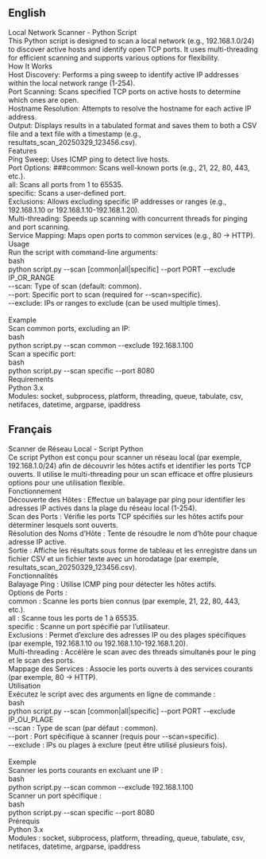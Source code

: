 
## English
Local Network Scanner - Python Script <br>
This Python script is designed to scan a local network (e.g., 192.168.1.0/24) to discover active hosts and identify open TCP ports. It uses multi-threading for efficient scanning and supports various options for flexibility. <br>
How It Works<br>
Host Discovery: Performs a ping sweep to identify active IP addresses within the local network range (1-254).<br>
Port Scanning: Scans specified TCP ports on active hosts to determine which ones are open.<br>
Hostname Resolution: Attempts to resolve the hostname for each active IP address.<br>
Output: Displays results in a tabulated format and saves them to both a CSV file and a text file with a timestamp (e.g., resultats_scan_20250329_123456.csv).<br>
Features<br>
Ping Sweep: Uses ICMP ping to detect live hosts.<br>
Port Options:
###common: Scans well-known ports (e.g., 21, 22, 80, 443, etc.).<br>
all: Scans all ports from 1 to 65535.<br>
specific: Scans a user-defined port.<br>
Exclusions: Allows excluding specific IP addresses or ranges (e.g., 192.168.1.10 or 192.168.1.10-192.168.1.20).<br>
Multi-threading: Speeds up scanning with concurrent threads for pinging and port scanning.<br>
Service Mapping: Maps open ports to common services (e.g., 80 → HTTP).<br>
Usage<br>
Run the script with command-line arguments:<br>
bash<br>
python script.py --scan [common|all|specific] --port PORT --exclude IP_OR_RANGE<br>
--scan: Type of scan (default: common).<br>
--port: Specific port to scan (required for --scan=specific).<br>
--exclude: IPs or ranges to exclude (can be used multiple times).<br><br>
Example<br>
Scan common ports, excluding an IP:<br>
bash<br>
python script.py --scan common --exclude 192.168.1.100<br>
Scan a specific port:<br>
bash<br>
python script.py --scan specific --port 8080<br>
Requirements<br>
Python 3.x<br>
Modules: socket, subprocess, platform, threading, queue, tabulate, csv, netifaces, datetime, argparse, ipaddress<br>
## Français
Scanner de Réseau Local - Script Python<br>
Ce script Python est conçu pour scanner un réseau local (par exemple, 192.168.1.0/24) afin de découvrir les hôtes actifs et identifier les ports TCP ouverts. Il utilise le multi-threading pour un scan efficace et offre plusieurs options pour une utilisation flexible.<br>
Fonctionnement<br>
Découverte des Hôtes : Effectue un balayage par ping pour identifier les adresses IP actives dans la plage du réseau local (1-254).<br>
Scan des Ports : Vérifie les ports TCP spécifiés sur les hôtes actifs pour déterminer lesquels sont ouverts.<br>
Résolution des Noms d’Hôte : Tente de résoudre le nom d’hôte pour chaque adresse IP active.<br>
Sortie : Affiche les résultats sous forme de tableau et les enregistre dans un fichier CSV et un fichier texte avec un horodatage (par exemple, resultats_scan_20250329_123456.csv).<br>
Fonctionnalités<br>
Balayage Ping : Utilise ICMP ping pour détecter les hôtes actifs.<br>
Options de Ports : <br>
common : Scanne les ports bien connus (par exemple, 21, 22, 80, 443, etc.).<br>
all : Scanne tous les ports de 1 à 65535.<br>
specific : Scanne un port spécifié par l’utilisateur.<br>
Exclusions : Permet d’exclure des adresses IP ou des plages spécifiques (par exemple, 192.168.1.10 ou 192.168.1.10-192.168.1.20). <br>
Multi-threading : Accélère le scan avec des threads simultanés pour le ping et le scan des ports.<br>
Mappage des Services : Associe les ports ouverts à des services courants (par exemple, 80 → HTTP).<br>
Utilisation<br>
Exécutez le script avec des arguments en ligne de commande :<br>
bash<br>
python script.py --scan [common|all|specific] --port PORT --exclude IP_OU_PLAGE<br>
--scan : Type de scan (par défaut : common).<br>
--port : Port spécifique à scanner (requis pour --scan=specific).<br>
--exclude : IPs ou plages à exclure (peut être utilisé plusieurs fois).<br><br>
Exemple<br>
Scanner les ports courants en excluant une IP :<br>
bash<br>
python script.py --scan common --exclude 192.168.1.100<br>
Scanner un port spécifique :<br>
bash<br>
python script.py --scan specific --port 8080<br>
Prérequis<br>
Python 3.x<br>
Modules : socket, subprocess, platform, threading, queue, tabulate, csv, netifaces, datetime, argparse, ipaddress<br>

